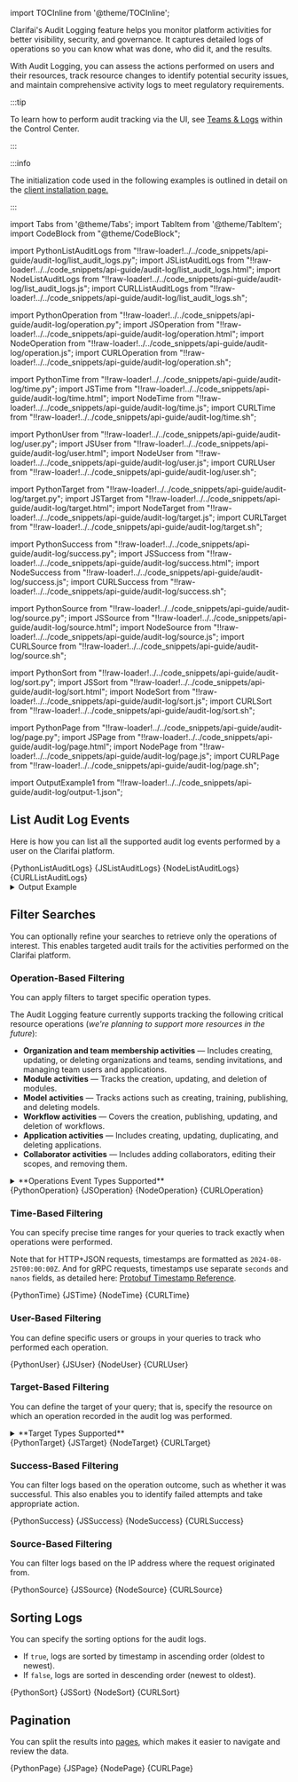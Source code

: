 import TOCInline from '@theme/TOCInline';

<div className="toc-inline">
  <TOCInline toc={toc} maxHeadingLevel={2}  
  />
</div>


Clarifai's Audit Logging feature helps you monitor platform activities for better visibility, security, and governance. It captures detailed logs of operations so you can know what was done, who did it, and the results.

With Audit Logging, you can assess the actions performed on users and their resources, track resource changes to identify potential security issues, and maintain comprehensive activity logs to meet regulatory requirements.

:::tip

To learn how to perform audit tracking via the UI, see [Teams & Logs](https://docs.clarifai.com/portal-guide/control-center/teams-logs/) within the Control Center. 

:::

:::info

The initialization code used in the following examples is outlined in detail on the [client installation page.](https://docs.clarifai.com/api-guide/api-overview/api-clients#client-installation-instructions)

:::


import Tabs from '@theme/Tabs';
import TabItem from '@theme/TabItem';
import CodeBlock from "@theme/CodeBlock";

import PythonListAuditLogs from "!!raw-loader!../../code_snippets/api-guide/audit-log/list_audit_logs.py";
import JSListAuditLogs from "!!raw-loader!../../code_snippets/api-guide/audit-log/list_audit_logs.html";
import NodeListAuditLogs from "!!raw-loader!../../code_snippets/api-guide/audit-log/list_audit_logs.js";
import CURLListAuditLogs from "!!raw-loader!../../code_snippets/api-guide/audit-log/list_audit_logs.sh";


import PythonOperation from "!!raw-loader!../../code_snippets/api-guide/audit-log/operation.py";
import JSOperation from "!!raw-loader!../../code_snippets/api-guide/audit-log/operation.html";
import NodeOperation from "!!raw-loader!../../code_snippets/api-guide/audit-log/operation.js";
import CURLOperation from "!!raw-loader!../../code_snippets/api-guide/audit-log/operation.sh";


import PythonTime from "!!raw-loader!../../code_snippets/api-guide/audit-log/time.py";
import JSTime from "!!raw-loader!../../code_snippets/api-guide/audit-log/time.html";
import NodeTime from "!!raw-loader!../../code_snippets/api-guide/audit-log/time.js";
import CURLTime from "!!raw-loader!../../code_snippets/api-guide/audit-log/time.sh";


import PythonUser from "!!raw-loader!../../code_snippets/api-guide/audit-log/user.py";
import JSUser from "!!raw-loader!../../code_snippets/api-guide/audit-log/user.html";
import NodeUser from "!!raw-loader!../../code_snippets/api-guide/audit-log/user.js";
import CURLUser from "!!raw-loader!../../code_snippets/api-guide/audit-log/user.sh";


import PythonTarget from "!!raw-loader!../../code_snippets/api-guide/audit-log/target.py";
import JSTarget from "!!raw-loader!../../code_snippets/api-guide/audit-log/target.html";
import NodeTarget from "!!raw-loader!../../code_snippets/api-guide/audit-log/target.js";
import CURLTarget from "!!raw-loader!../../code_snippets/api-guide/audit-log/target.sh";

import PythonSuccess from "!!raw-loader!../../code_snippets/api-guide/audit-log/success.py";
import JSSuccess from "!!raw-loader!../../code_snippets/api-guide/audit-log/success.html";
import NodeSuccess from "!!raw-loader!../../code_snippets/api-guide/audit-log/success.js";
import CURLSuccess from "!!raw-loader!../../code_snippets/api-guide/audit-log/success.sh";

import PythonSource from "!!raw-loader!../../code_snippets/api-guide/audit-log/source.py";
import JSSource from "!!raw-loader!../../code_snippets/api-guide/audit-log/source.html";
import NodeSource from "!!raw-loader!../../code_snippets/api-guide/audit-log/source.js";
import CURLSource from "!!raw-loader!../../code_snippets/api-guide/audit-log/source.sh";


import PythonSort from "!!raw-loader!../../code_snippets/api-guide/audit-log/sort.py";
import JSSort from "!!raw-loader!../../code_snippets/api-guide/audit-log/sort.html";
import NodeSort from "!!raw-loader!../../code_snippets/api-guide/audit-log/sort.js";
import CURLSort from "!!raw-loader!../../code_snippets/api-guide/audit-log/sort.sh";

import PythonPage from "!!raw-loader!../../code_snippets/api-guide/audit-log/page.py";
import JSPage from "!!raw-loader!../../code_snippets/api-guide/audit-log/page.html";
import NodePage from "!!raw-loader!../../code_snippets/api-guide/audit-log/page.js";
import CURLPage from "!!raw-loader!../../code_snippets/api-guide/audit-log/page.sh";

import OutputExample1 from "!!raw-loader!../../code_snippets/api-guide/audit-log/output-1.json";

## List Audit Log Events

Here is how you can list all the supported audit log events performed by a user on the Clarifai platform.

<Tabs>
<TabItem value="python" label="Python">
    <CodeBlock className="language-python">{PythonListAuditLogs}</CodeBlock>
</TabItem>

<TabItem value="js_rest" label="JavaScript (REST)">
    <CodeBlock className="language-javascript">{JSListAuditLogs}</CodeBlock>
</TabItem>

<TabItem value="nodejs" label="NodeJS">
 <CodeBlock className="language-javascript">{NodeListAuditLogs}</CodeBlock>
</TabItem>

<TabItem value="curl" label="cURL">
    <CodeBlock className="language-bash">{CURLListAuditLogs}</CodeBlock>
</TabItem>

</Tabs>

<details>
  <summary>Output Example</summary>
    <CodeBlock className="language-text">{OutputExample1}</CodeBlock>
</details>

## Filter Searches

You can optionally refine your searches to retrieve only the operations of interest. This enables targeted audit trails for the activities performed on the Clarifai platform.

### Operation-Based Filtering

You can apply filters to target specific operation types. 

The Audit Logging feature currently supports tracking the following critical resource operations (_we're planning to support more resources in the future_):

- **Organization and team membership activities** — Includes creating, updating, or deleting organizations and teams, sending invitations, and managing team users and applications.  
- **Module activities** — Tracks the creation, updating, and deletion of modules. 
- **Model activities** — Tracks actions such as creating, training, publishing, and deleting models.  
- **Workflow activities** — Covers the creation, publishing, updating, and deletion of workflows.  
- **Application activities** — Includes creating, updating, duplicating, and deleting applications.  
- **Collaborator activities** — Includes adding collaborators, editing their scopes, and removing them. 

<details>
  <summary>**Operations Event Types Supported**</summary>
   <Tabs>

<TabItem value="default" label="Default">

|Event Type                            |Code                |Description                |
|--------------------------------------|--------------------|---------------------------|
| `EVENT_TYPE_NOT_SET`                 |   0                 |     Event type is not specified, lists all the supported audit log events                      |

</TabItem>


<TabItem value="text" label="Organization Memberships and Teams">

|Event Type                            |Code                |Description                    |
|--------------------------------------|--------------------|---------------------------|
|   `ORGANIZATION_MEMBER_ADD`          |     100            | Organization members added |
|`ORGANIZATION_MEMBER_CHANGE`          | 101                | Organization members' roles changed                          |
|  `ORGANIZATION_MEMBER_REMOVE`        |   102             |    Organization members removed                       |
| `ORGANIZATION_MEMBER_INVITATION_CREATE` |  103           |   Organization member invitations created                        |
| `ORGANIZATION_MEMBER_INVITATION_CANCEL`  |  104                  |  Organization member invitations canceled                         |
| `ORGANIZATION_MEMBER_INVITATION_ACCEPT`         |     105               |   Organization member invitations accepted                        |
|  `ORGANIZATION_MEMBER_INVITATION_DECLINE`   |     106               |  Organization member invitations declined                         |
|  `ORGANIZATION_TEAM_CREATE`     |      107              |   Organization teams created                        |
|  `ORGANIZATION_TEAM_UPDATE`   |  108               | Organization teams updated                          |
|  `ORGANIZATION_TEAM_DELETE` | 109             |Organization teams deleted                           |
|  `ORGANIZATION_TEAM_MEMBER_ADD`   |  110                  |   Organization team members added                        |
|  `ORGANIZATION_TEAM_MEMBER_REMOVE`   | 111                   | Organization team members removed                          |
|  `ORGANIZATION_TEAM_APP_ADD`        |   112            | Organization team applications added                          |
|   `ORGANIZATION_TEAM_APP_REMOVE`   |  113             | Organization team applications removed                          |

</TabItem>

<TabItem value="modules" label="Modules">

|Event Type                            |Code                |Description                    |
|--------------------------------------|--------------------|---------------------------|
| `MODULE_CREATE`                      |     200            | Modules created           |
|   `MODULE_UPDATE`                    |   201              |   Modules updated         |
|   `MODULE_DELETE`                    |  202               |  Modules deleted          |
|    `MODULE_VERSION_CREATE`           |  203               | Module versions created                          |
|   `MODULE_VERSION_UPDATE`            | 204                |  Module versions updated                         |
|   `MODULE_VERSION_DELETE`            |  205                  |   Module versions deleted                        |

</TabItem>

<TabItem value="models" label="Models">

|Event Type                            |Code                |Description                    |
|--------------------------------------|--------------------|---------------------------|
|    `MODEL_CREATE`                 | 300                   |Models created                           |
|     `MODEL_UPDATE`                 |  301                  |  Models updated                         |
|    `MODEL_DELETE`            |    302                | Models deleted                          |
|    `MODEL_VERSION_CREATE`       |    303                |   Model versions created                        |
|   `MODEL_VERSION_UPDATE`        |   304                 | Model versions updated                          |
|  `MODEL_VERSION_DELETE`      |    305              |  Model versions deleted                         |

</TabItem>

<TabItem value="workflows" label="Workflows">

|Event Type                            |Code                |Description                    |
|--------------------------------------|--------------------|---------------------------|
| `WORKFLOW_CREATE`   |  400                  |      Workflows created                     |
|    `WORKFLOW_UPDATE`     |   401                 | Workflows updated                           |
|   `WORKFLOW_DELETE`   |    402                | Workflows deleted                           |
|    `WORKFLOW_VERSION_CREATE`    |  403                  | Workflow versions created                          |
|    `WORKFLOW_VERSION_UPDATE`     |    404                | Workflow versions updated                           |
|    `WORKFLOW_VERSION_DELETE`      |    405                |   Workflow versions deleted                        |

</TabItem>

<TabItem value="applications" label="Applications">

|Event Type                            |Code                |Description                    |
|--------------------------------------|--------------------|---------------------------|
|   `APPLICATION_CREATE`      |   600                 |    Applications created                       |
|   `APPLICATION_UPDATE`     | 601                   |   Applications updated                        |
|   `APPLICATION_DELETE`    |  602          |  Applications deleted                         |

</TabItem>

<TabItem value="collaborators" label="Collaborators">

|Event Type                            |Code                |Description                    |
|--------------------------------------|--------------------|---------------------------|
|    `COLLABORATOR_ADD`                |   700              | Collaborators added       |
|    `COLLABORATOR_UPDATE`            |  701               |  Collaborators updated                         |
|    `COLLABORATOR_REMOVE`        |    702                | Collaborators removed                          |

</TabItem>

<TabItem value="users" label="Users">

|Event Type                            |Code                |Description                    |
|--------------------------------------|--------------------|---------------------------|
|    `USER_UPDATE`                  | 800                   |Users updated                           |

</TabItem>

</Tabs>  
</details>


<Tabs>
<TabItem value="python" label="Python">
    <CodeBlock className="language-python">{PythonOperation}</CodeBlock>
</TabItem>

<TabItem value="js_rest" label="JavaScript (REST)">
    <CodeBlock className="language-javascript">{JSOperation}</CodeBlock>
</TabItem>

<TabItem value="nodejs" label="NodeJS">
 <CodeBlock className="language-javascript">{NodeOperation}</CodeBlock>
</TabItem>

<TabItem value="curl" label="cURL">
    <CodeBlock className="language-bash">{CURLOperation}</CodeBlock>
</TabItem>

</Tabs>

### Time-Based Filtering

You can specify precise time ranges for your queries to track exactly when operations were performed.

Note that for HTTP+JSON requests, timestamps are formatted as `2024-08-25T00:00:00Z`. And for gRPC requests, timestamps use separate `seconds` and `nanos` fields, as detailed here: [Protobuf Timestamp Reference](https://protobuf.dev/reference/protobuf/google.protobuf/#timestamp).  

<Tabs>
<TabItem value="python" label="Python">
    <CodeBlock className="language-python">{PythonTime}</CodeBlock>
</TabItem>

<TabItem value="js_rest" label="JavaScript (REST)">
    <CodeBlock className="language-javascript">{JSTime}</CodeBlock>
</TabItem>

<TabItem value="nodejs" label="NodeJS">
 <CodeBlock className="language-javascript">{NodeTime}</CodeBlock>
</TabItem>

<TabItem value="curl" label="cURL">
    <CodeBlock className="language-bash">{CURLTime}</CodeBlock>
</TabItem>

</Tabs>

### User-Based Filtering

You can define specific users or groups in your queries to track who performed each operation.

<Tabs>
<TabItem value="python" label="Python">
    <CodeBlock className="language-python">{PythonUser}</CodeBlock>
</TabItem>

<TabItem value="js_rest" label="JavaScript (REST)">
    <CodeBlock className="language-javascript">{JSUser}</CodeBlock>
</TabItem>

<TabItem value="nodejs" label="NodeJS">
 <CodeBlock className="language-javascript">{NodeUser}</CodeBlock>
</TabItem>

<TabItem value="curl" label="cURL">
    <CodeBlock className="language-bash">{CURLUser}</CodeBlock>
</TabItem>

</Tabs>

### Target-Based Filtering

You can define the target of your query; that is, specify the resource on which an operation recorded in the audit log was performed.

<details>
  <summary>**Target Types Supported**</summary>


| Target           |
|-----------------|
|    `User user`       |        
|   `Role role`              |        
|     `Team team`            |        
|     `App app`            |        
|       `Module module`          |        
|       `ModuleVersion module_version`          |         
|     `Workflow workflow`            |           
|      `WorkflowVersion workflow_version `           |     
|        `Model model`         |     
|        `ModelVersion model_version`         |     

 
</details>

<Tabs>
<TabItem value="python" label="Python">
    <CodeBlock className="language-python">{PythonTarget}</CodeBlock>
</TabItem>

<TabItem value="js_rest" label="JavaScript (REST)">
    <CodeBlock className="language-javascript">{JSTarget}</CodeBlock>
</TabItem>

<TabItem value="nodejs" label="NodeJS">
 <CodeBlock className="language-javascript">{NodeTarget}</CodeBlock>
</TabItem>

<TabItem value="curl" label="cURL">
    <CodeBlock className="language-bash">{CURLTarget}</CodeBlock>
</TabItem>

</Tabs>

### Success-Based Filtering

You can filter logs based on the operation outcome, such as whether it was successful. This also enables you to identify failed attempts and take appropriate action. 

<Tabs>
<TabItem value="python" label="Python">
    <CodeBlock className="language-python">{PythonSuccess}</CodeBlock>
</TabItem>

<TabItem value="js_rest" label="JavaScript (REST)">
    <CodeBlock className="language-javascript">{JSSuccess}</CodeBlock>
</TabItem>

<TabItem value="nodejs" label="NodeJS">
 <CodeBlock className="language-javascript">{NodeSuccess}</CodeBlock>
</TabItem>

<TabItem value="curl" label="cURL">
    <CodeBlock className="language-bash">{CURLSuccess}</CodeBlock>
</TabItem>

</Tabs>

### Source-Based Filtering

You can filter logs based on the IP address where the request originated from. 

<Tabs>
<TabItem value="python" label="Python">
    <CodeBlock className="language-python">{PythonSource}</CodeBlock>
</TabItem>

<TabItem value="js_rest" label="JavaScript (REST)">
    <CodeBlock className="language-javascript">{JSSource}</CodeBlock>
</TabItem>

<TabItem value="nodejs" label="NodeJS">
 <CodeBlock className="language-javascript">{NodeSource}</CodeBlock>
</TabItem>

<TabItem value="curl" label="cURL">
    <CodeBlock className="language-bash">{CURLSource}</CodeBlock>
</TabItem>

</Tabs>

## Sorting Logs

You can specify the sorting options for the audit logs.

- If `true`, logs are sorted by timestamp in ascending order (oldest to newest).  
- If `false`, logs are sorted in descending order (newest to oldest).  

<Tabs>
<TabItem value="python" label="Python">
    <CodeBlock className="language-python">{PythonSort}</CodeBlock>
</TabItem>

<TabItem value="js_rest" label="JavaScript (REST)">
    <CodeBlock className="language-javascript">{JSSort}</CodeBlock>
</TabItem>

<TabItem value="nodejs" label="NodeJS">
 <CodeBlock className="language-javascript">{NodeSort}</CodeBlock>
</TabItem>

<TabItem value="curl" label="cURL">
    <CodeBlock className="language-bash">{CURLSort}</CodeBlock>
</TabItem>

</Tabs>

## Pagination

You can split the results into [pages](https://docs.clarifai.com/api-guide/advanced-topics/pagination), which makes it easier to navigate and review the data.

<Tabs>
<TabItem value="python" label="Python">
    <CodeBlock className="language-python">{PythonPage}</CodeBlock>
</TabItem>

<TabItem value="js_rest" label="JavaScript (REST)">
    <CodeBlock className="language-javascript">{JSPage}</CodeBlock>
</TabItem>

<TabItem value="nodejs" label="NodeJS">
 <CodeBlock className="language-javascript">{NodePage}</CodeBlock>
</TabItem>

<TabItem value="curl" label="cURL">
    <CodeBlock className="language-bash">{CURLPage}</CodeBlock>
</TabItem>

</Tabs>